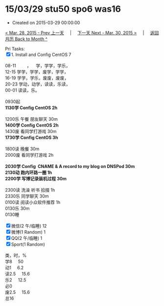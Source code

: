 # 15/03/29 stu50 spo6 was16

- Created on 2015-03-29 00:00:00

[< Mar. 28, 2015 - Prev 上一天](_archived/lifelogs/2015/03/d28.md) &nbsp; &nbsp; | &nbsp; &nbsp; [下一天 Next - Mar. 30, 2015 >](_archived/lifelogs/2015/03/d30.md) &nbsp; &nbsp; |  &nbsp; &nbsp; [返回月历 Back to Month ^](_archived/lifelogs/2015/03/index.md)
<br/><div>Pri Tasks:<br clear="none"/><input type="checkbox" checked="true" />1. Install and Config CentOS 7</div><div><div><br clear="none"/></div>08-11         ，    学，学学，学乐，<br clear="none"/>12-15 学学，学学，废学，学学，<br clear="none"/>16-19 学学，学乐，废废，废废，<br clear="none"/>20-23 学动，动学，读读，乐读，</div><div><div>00-01 读读，乐。</div><div><br clear="none"/></div>0930起<br clear="none"/><strong>1130学 Config CentOS 2h</strong></div><div><br clear="none"/></div><div>1200乐 午餐 朋友聊天 30m<br clear="none"/><strong>1400学 Config CentOS 2h</strong><br clear="none"/></div><div>1430废 看同学打游戏 30m<br clear="none"/><div><strong>1730学 Config CentOS 3h</strong></div><div><br clear="none"/></div>1800读 晚餐 30m</div><div>2000废 看同学打游戏 2h<br clear="none"/></div><div><strong><br clear="none"/></strong></div><div><strong>2030学 Config  CNAM</strong><strong>E & A record to my blog on DNSPod 30m</strong></div><div><div><strong>2130动 跑内环路一圈 1h</strong></div><div><strong>2200学 写博记录装机过程 30m</strong></div><div><br clear="none"/></div>2300读 洗澡 听书 拾掇 1h<br/></div><div>2330乐 同学聊天 30m</div><div>0100读 阅读小众软件推荐 1h</div><div>0130乐 30m</div><div>0130睡</div><div><br clear="none"/><input type="checkbox" checked="true" />微信(2 午/临睡) 12<br clear="none"/><input type="checkbox" checked="true" />微博(1 Random) 1</div><div><input type="checkbox" checked="true" />QQ(2 午/临睡) 1</div><div><input type="checkbox" checked="true" />Sport(1 Random) <br clear="none"/><div><br clear="none"/></div>类，时，%<br clear="none"/>学8     50<br clear="none"/>动1     6.2<br clear="none"/>读2.5     15.6<br clear="none"/>乐2     12.5<br clear="none"/>必0<br clear="none"/>废2.5     15.6<br clear="none"/>总16</div>
